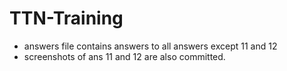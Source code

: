 # TTN-Training
 - answers file contains answers to all answers except 11 and 12
 - screenshots of ans 11 and 12 are also committed.
